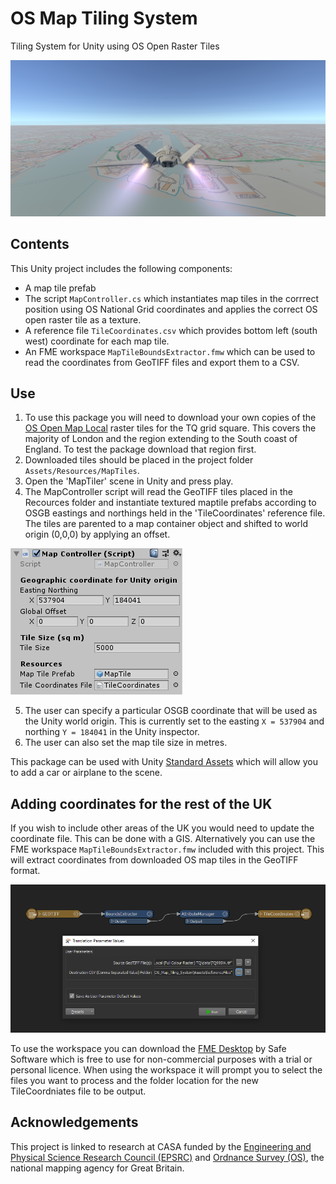 # OS Map Tiling System
Tiling System for Unity using OS Open Raster Tiles

![OSMapFlightSim](images/OSMapFlightSim.PNG)

## Contents
This Unity project includes the following components:
- A map tile prefab
- The script `MapController.cs` which instantiates map tiles in the corrrect position using OS National Grid coordinates and applies the correct OS open raster tile as a texture.
- A reference file `TileCoordinates.csv` which provides bottom left (south west) coordinate for each map tile.
- An FME workspace `MapTileBoundsExtractor.fmw` which can be used to read the coordinates from GeoTIFF files and export them to a CSV.

## Use

1. To use this package you will need to download your own copies of the [OS Open Map Local](https://www.ordnancesurvey.co.uk/business-government/products/open-map-local) raster tiles for the TQ grid square. This covers the majority of London and the region extending to the South coast of England. To test the package download that region first.
2. Downloaded tiles should be placed in the project folder `Assets/Resources/MapTiles`.
3. Open the 'MapTiler' scene in Unity and press play.
4. The MapController script will read the GeoTIFF tiles placed in the Recources folder and instantiate textured maptile prefabs according to OSGB eastings and northings held in the 'TileCoordinates' reference file. The tiles are parented to a map container object and shifted to world origin (0,0,0) by applying an offset.

![MapController](images/MapController.PNG)

5. The user can specify a particular OSGB coordinate that will be used as the Unity world origin. This is currently set to the easting `X = 537904` and northing `Y = 184041` in the Unity inspector.
6. The user can also set the map tile size in metres.

This package can be used with Unity [Standard Assets](https://assetstore.unity.com/packages/essentials/asset-packs/standard-assets-32351) which will allow you to add a car or airplane to the scene.

## Adding coordinates for the rest of the UK
If you wish to include other areas of the UK you would need to update the coordinate file. This can be done with a GIS. Alternatively you can use the FME workspace `MapTileBoundsExtractor.fmw` included with this project. This will extract coordinates from downloaded OS map tiles in the GeoTIFF format. 

![MapTileBoundsExtractor](images/MapTileBoundsExtractor.PNG)

To use the workspace you can download the [FME Desktop](https://www.safe.com/) by Safe Software which is free to use for non-commercial purposes with a trial or personal licence. When using the workspace it will prompt you to select the files you want to process and the folder location for the new TileCoordniates file to be output.

## Acknowledgements
This project is linked to research at CASA funded by the [Engineering and Physical Science Research Council (EPSRC)](https://epsrc.ukri.org/) and [Ordnance Survey (OS)](https://www.ordnancesurvey.co.uk/), the national mapping agency for Great Britain. 
